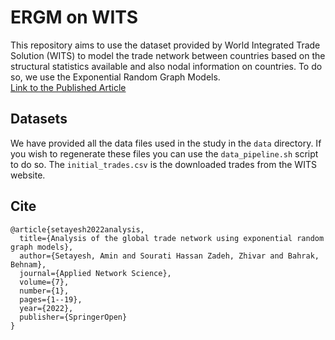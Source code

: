 # ERGM on WITS

This repository aims to use the dataset provided by World Integrated Trade Solution (WITS) to model the trade network between countries based on the structural statistics available and also nodal information on countries. To do so, we use the Exponential Random Graph Models.  
[Link to the Published Article](https://appliednetsci.springeropen.com/articles/10.1007/s41109-022-00479-7)

## Datasets
We have provided all the data files used in the study in the `data` directory. If you wish to regenerate these files you can use the `data_pipeline.sh` script to do so. The `initial_trades.csv` is the downloaded trades from the WITS website.

## Cite
```
@article{setayesh2022analysis,
  title={Analysis of the global trade network using exponential random graph models},
  author={Setayesh, Amin and Sourati Hassan Zadeh, Zhivar and Bahrak, Behnam},
  journal={Applied Network Science},
  volume={7},
  number={1},
  pages={1--19},
  year={2022},
  publisher={SpringerOpen}
}
```
